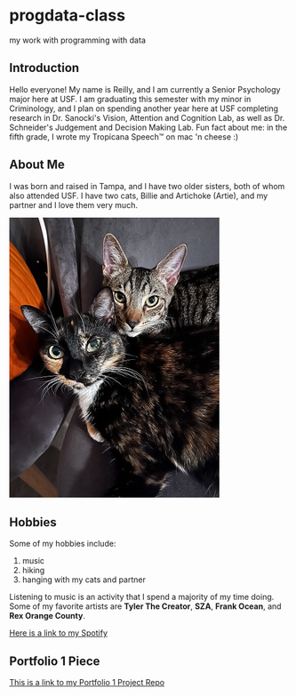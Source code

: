# progdata-class
my work with programming with data

## Introduction

Hello everyone! My name is Reilly, and I am currently a Senior Psychology major here at USF. I am graduating this semester with my minor in Criminology, and I plan on spending another year here at USF completing research in Dr. Sanocki's Vision, Attention and Cognition Lab, as well as Dr. Schneider's Judgement and Decision Making Lab. Fun fact about me: in the fifth grade, I wrote my Tropicana Speech™ on mac 'n cheese :)

## About Me

I was born and raised in Tampa, and I have two older sisters, both of whom also attended USF.
I have two cats, Billie and Artichoke (Artie), and my partner and I love them very much. 

![Here is a picture of Billie and Artie](pictures/cats.jpg)

## Hobbies

Some of my hobbies include:

1. music
2. hiking
3. hanging with my cats and partner 

Listening to music is an activity that I spend a majority of my time doing. Some of my favorite artists are **Tyler The Creator**, **SZA**, **Frank Ocean**, and **Rex Orange County**.

[Here is a link to my Spotify](https://open.spotify.com/user/reilly.orman?si=da532f50d73d4f40)

## Portfolio 1 Piece

[This is a link to my Portfolio 1 Project Repo](https://github.com/rrorman/portfolio-1)
